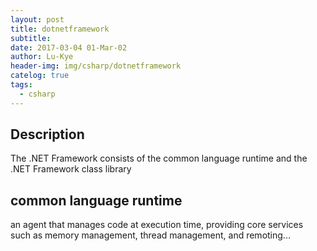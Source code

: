 ```yaml
---
layout: post
title: dotnetframework
subtitle: 
date: 2017-03-04 01-Mar-02
author: Lu-Kye
header-img: img/csharp/dotnetframework
catelog: true
tags: 
  - csharp
---
```

## Description 
The .NET Framework consists of the common language runtime and the .NET Framework class library

## common language runtime
an agent that manages code at execution time, providing core services such as memory management, thread management, and remoting...
